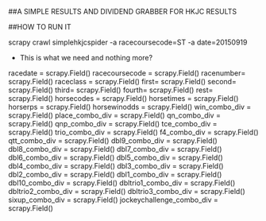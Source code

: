 
##A SIMPLE RESULTS AND DIVIDEND GRABBER FOR HKJC RESULTS

##HOW TO RUN IT

scrapy crawl simplehkjcspider -a racecoursecode=ST -a date=20150919

* This is what we need and nothing more?

racedate = scrapy.Field()
    racecoursecode = scrapy.Field()
    racenumber= scrapy.Field()
    raceclass = scrapy.Field()
    first= scrapy.Field()
    second= scrapy.Field()
    third= scrapy.Field()
    fourth= scrapy.Field()
    rest= scrapy.Field()
    horsecodes = scrapy.Field()
    horsetimes = scrapy.Field()
    horserps = scrapy.Field()
    horsewinodds = scrapy.Field()
    win_combo_div = scrapy.Field()
    place_combo_div = scrapy.Field()
    qn_combo_div = scrapy.Field()
    qnp_combo_div = scrapy.Field()
    tce_combo_div = scrapy.Field()
    trio_combo_div = scrapy.Field()
    f4_combo_div = scrapy.Field()
    qtt_combo_div = scrapy.Field()
    dbl9_combo_div = scrapy.Field()
    dbl8_combo_div = scrapy.Field()
    dbl7_combo_div = scrapy.Field()
    dbl6_combo_div = scrapy.Field()
    dbl5_combo_div = scrapy.Field()
    dbl4_combo_div = scrapy.Field()
    dbl3_combo_div = scrapy.Field()
    dbl2_combo_div = scrapy.Field()
    dbl1_combo_div = scrapy.Field()
    dbl10_combo_div = scrapy.Field()
    dbltrio1_combo_div = scrapy.Field()
    dbltrio2_combo_div = scrapy.Field()
    dbltrio3_combo_div = scrapy.Field()
    sixup_combo_div = scrapy.Field()
    jockeychallenge_combo_div = scrapy.Field()